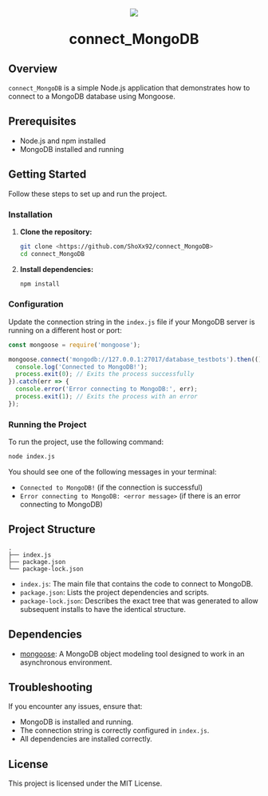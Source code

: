 <h1 align="center">
    <img src="/content/TextLogo.png">
    <br>
    <p>connect_MongoDB</p>
</h1>

## Overview

`connect_MongoDB` is a simple Node.js application that demonstrates how to connect to a MongoDB database using Mongoose.

## Prerequisites

- Node.js and npm installed
- MongoDB installed and running

## Getting Started

Follow these steps to set up and run the project.

### Installation

1. **Clone the repository:**
    ```sh
    git clone <https://github.com/ShoXx92/connect_MongoDB>
    cd connect_MongoDB
    ```

2. **Install dependencies:**
    ```sh
    npm install
    ```

### Configuration

Update the connection string in the `index.js` file if your MongoDB server is running on a different host or port:
```javascript
const mongoose = require('mongoose');

mongoose.connect('mongodb://127.0.0.1:27017/database_testbots').then(() => {
  console.log('Connected to MongoDB!');
  process.exit(0); // Exits the process successfully
}).catch(err => {
  console.error('Error connecting to MongoDB:', err);
  process.exit(1); // Exits the process with an error
});
```

### Running the Project

To run the project, use the following command:
```sh
node index.js
```

You should see one of the following messages in your terminal:
- `Connected to MongoDB!` (if the connection is successful)
- `Error connecting to MongoDB: <error message>` (if there is an error connecting to MongoDB)

## Project Structure

```
.
├── index.js
├── package.json
└── package-lock.json
```

- `index.js`: The main file that contains the code to connect to MongoDB.
- `package.json`: Lists the project dependencies and scripts.
- `package-lock.json`: Describes the exact tree that was generated to allow subsequent installs to have the identical structure.

## Dependencies

- [mongoose](https://www.npmjs.com/package/mongoose): A MongoDB object modeling tool designed to work in an asynchronous environment.

## Troubleshooting

If you encounter any issues, ensure that:
- MongoDB is installed and running.
- The connection string is correctly configured in `index.js`.
- All dependencies are installed correctly.

## License

This project is licensed under the MIT License.